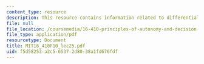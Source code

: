 ```yaml
---
content_type: resource
description: This resource contains information related to differential games.
file: null
file_location: /coursemedia/16-410-principles-of-autonomy-and-decision-making-fall-2010/f5d58253a2c565372d8038a1fd676fdf_MIT16_410F10_lec25.pdf
file_type: application/pdf
resourcetype: Document
title: MIT16_410F10_lec25.pdf
uid: f5d58253-a2c5-6537-2d80-38a1fd676fdf
---
```

